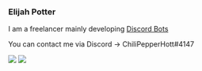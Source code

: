 ### Elijah Potter

I am a freelancer mainly developing [Discord Bots](https://www.fiverr.com/elijahpotter)

You can contact me via Discord -> ChiliPepperHott#4147

![](https://github.com/chilipepperhott/github-stats/blob/master/generated/overview.svg)
![](https://github.com/username/github-stats/blob/master/generated/languages.svg)
